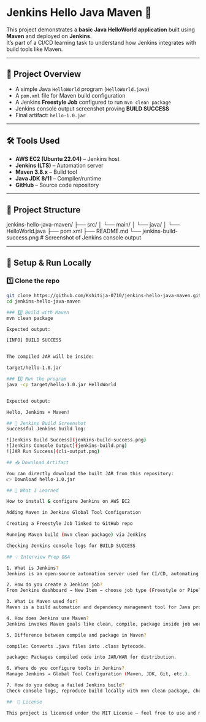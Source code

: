 # Jenkins Hello Java Maven 🚀

This project demonstrates a **basic Java HelloWorld application** built using **Maven** and deployed on **Jenkins**.  
It’s part of a CI/CD learning task to understand how Jenkins integrates with build tools like Maven.

---

## 📖 Project Overview
- A simple Java `HelloWorld` program (`HelloWorld.java`)
- A `pom.xml` file for Maven build configuration
- A Jenkins **Freestyle Job** configured to run `mvn clean package`
- Jenkins console output screenshot proving **BUILD SUCCESS**
- Final artifact: `hello-1.0.jar`

---

## 🛠️ Tools Used
- **AWS EC2 (Ubuntu 22.04)** – Jenkins host  
- **Jenkins (LTS)** – Automation server  
- **Maven 3.8.x** – Build tool  
- **Java JDK 8/11** – Compiler/runtime  
- **GitHub** – Source code repository  

---

## 📂 Project Structure

jenkins-hello-java-maven/
├── src/
│ └── main/
│ └── java/
│ └── HelloWorld.java
├── pom.xml
├── README.md
└── jenkins-build-success.png # Screenshot of Jenkins console output


---

## 🚀 Setup & Run Locally

### 1️⃣ Clone the repo
```bash
git clone https://github.com/Kshitija-0710/jenkins-hello-java-maven.git
cd jenkins-hello-java-maven

### 2️⃣ Build with Maven
mvn clean package

Expected output:

[INFO] BUILD SUCCESS


The compiled JAR will be inside:

target/hello-1.0.jar

### 3️⃣ Run the program
java -cp target/hello-1.0.jar HelloWorld


Expected output:

Hello, Jenkins + Maven!

## 📸 Jenkins Build Screenshot
Successful Jenkins build log:

![Jenkins Build Success](jenkins-build-success.png)
![Jenkins Console Output](jenkins-build.png)
![JAR Run Success](cli-output.png)

## 📥 Download Artifact

You can directly download the built JAR from this repository:
👉 Download hello-1.0.jar

## 📌 What I Learned

How to install & configure Jenkins on AWS EC2

Adding Maven in Jenkins Global Tool Configuration

Creating a Freestyle Job linked to GitHub repo

Running Maven build (mvn clean package) via Jenkins

Checking Jenkins console logs for BUILD SUCCESS

## 💡 Interview Prep Q&A

1. What is Jenkins?
Jenkins is an open-source automation server used for CI/CD, automating build, test, and deployment.

2. How do you create a Jenkins job?
From Jenkins dashboard → New Item → choose job type (Freestyle or Pipeline) → configure SCM, build steps, and post-build actions.

3. What is Maven used for?
Maven is a build automation and dependency management tool for Java projects.

4. How does Jenkins use Maven?
Jenkins invokes Maven goals like clean, compile, package inside job workspaces to build and package code.

5. Difference between compile and package in Maven?

compile: Converts .java files into .class bytecode.

package: Packages compiled code into JAR/WAR for distribution.

6. Where do you configure tools in Jenkins?
Manage Jenkins → Global Tool Configuration (Maven, JDK, Git, etc.).

7. How do you debug a failed Jenkins build?
Check console logs, reproduce build locally with mvn clean package, check dependencies, fix environment/config issues.

##  📜 License

This project is licensed under the MIT License – feel free to use and modify.

